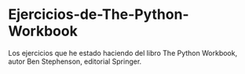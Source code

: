 # Ejercicios-de-The-Python-Workbook
Los ejercicios que he estado haciendo del libro The Python Workbook, autor Ben Stephenson, editorial Springer.
